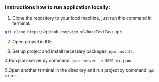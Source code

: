 ### Instructions how to run application locally:

1. Clone the repository to your local machine, just run this command in terminal:

``` bash
git clone https://github.com/vitmixG/BookTestTask.git.
```

2. Open project in IDE.

3. Set up project and install necessary packages: ```npm install```.

4.Run json-server by command: ```json-server -p 3001 db.json```.

5.Open another terminal in the directory and run project by command:```npm start```.
